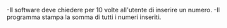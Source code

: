 -Il software deve chiedere per 10 volte all'utente di inserire un numero.
-Il programma stampa la somma di tutti i numeri inseriti.